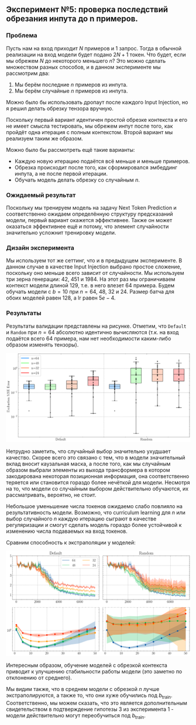 ## Эксперимент №5: проверка последствий обрезания инпута до n примеров.

### Проблема

Пусть нам на вход приходит $N$ примеров и $1$ запрос. Тогда в обычной реализации на вход модели будет подано $2N + 1$ токен. Что будет, если мы обрежем $N$ до некоторого меньшего $n$? Это можно сделать множеством разных способов, и в данном эксперименте мы рассмотрим два:

1. Мы берём последние $n$ примеров из инпута.
2. Мы берём случайные $n$ примеров из инпута.

Можно было бы использовать дропаут после каждого Input Injection, но я решил делать обрезку тензора вручную.

Поскольку первый вариант идентичен простой обрезке контекста и его не имеет смысла тестировать, мы обрежем инпут после того, как пройдёт одна итерация с полным контекстом. Второй вариант мы реализуем таким же образом. 

Можно было бы рассмотреть ещё такие варианты:

- Каждую новую итерацию подаётся всё меньше и меньше примеров.
- Обрезка происходит после того, как сформировался эмбеддинг инпута, а не после первой итерации.
- Обучать модель делать обрезку со случайным $n$.

### Ожидаемый результат

Поскольку мы тренируем модель на задачу Next Token Prediction и соответственно ожидаем определённую структуру предсказаний модели, первый вариант окажется эффективнее. Также он может оказаться эффективнее ещё и потому, что элемент случайности значительно усложнит тренировку модели.

### Дизайн эксперимента

Мы используем тот же сеттинг, что и в предыдущем эксперименте. В данном случае в качестве Input Injection выбрано простое сложение, поскольку оно меньше всего зависит от случайности. Мы используем три зерна генерации: $42$, $451$ и $1984$. На этот раз мы ограничиваем контекст модели длиной $129$, т.е. в него влезет $64$ примера. Будем обучать модели с $b = 10$ при $n = 64$, $48$, $32$ и $24$. Размер батча для обоих моделей равен $128$, а $\text{lr}$ равен $5e-4$.

### Результаты

Результаты валидации представлены на рисунке. Отметим, что `Default` и `Random` при $n = 64$ абсолютно идентично вычисляются (т.к. на вход подаётся всего 64 примера, нам нет необходимости каким-либо образом изменять тензоры).

![](./performance%201.svg)

Нетрудно заметить, что случайный выбор значительно ухудшает качество. Скорее всего это связано с тем, что в модели значительный вклад вносит каузальная маска, а после того, как мы случайным образом выбрали элементы из выхода трансформера в котором закодирована некоторая позиционная информация, она соответственно теряется или становится гораздо более нечёткой для модели. Несмотря на то, что модели со случайным выбором действительно обучаются, их рассматривать, вероятно, не стоит.

Небольшое уменьшение числа токенов ожидаемо слабо повлияло на результативность модели. Возможно, что curriculum learning для $n$ или выбор случайного $n$ каждую итерацию сыграют в качестве регуляризации и смогут сделать модель гораздо более устойчивой к изменению числа подаваемых на вход токенов.

Сравним способность к экстраполяции у моделей:

![](./loss%20comparison.svg)

Интересным образом, обучение моделей с обрезкой контекста приводит к улучшению стабильности работы модели (это заметно по отклонению от среднего). 

Мы видим также, что в среднем модели с обрезкой $n$ лучше экстраполируются, а также то, что они хуже обучились под $b_{\text{train}}$. Соответственно, мы можем сказать, что это является дополнительным свидетельством в подтверждение гипотезы 3 из эксперимента 1 - модели действительно могут переобучиться под $b_{\text{train}}$.